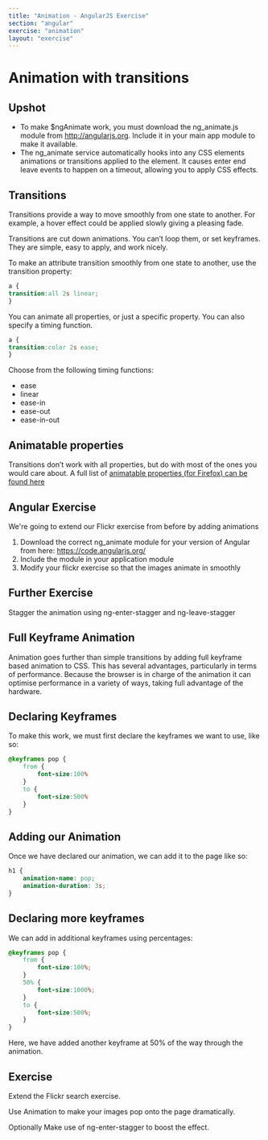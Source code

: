 ```yaml
---
title: "Animation - AngularJS Exercise"
section: "angular"
exercise: "animation"
layout: "exercise"
---
```



# Animation with transitions

## Upshot

* To make $ngAnimate work, you must download the ng_animate.js module from <http://angularjs.org>. Include it in your main app module to make it available.
* The ng_animate service automatically hooks into any CSS elements animations or transitions applied to the element. It causes enter end leave events to happen on a timeout, allowing you to apply CSS effects.

## Transitions

Transitions provide a way to move smoothly from one state to another. For example, a hover effect could be applied slowly giving a pleasing fade.

Transitions are cut down animations. You can’t loop them, or set keyframes. They are simple, easy to apply, and work nicely.

To make an attribute transition smoothly from one state to another, use the transition property:

```css
a {
transition:all 2s linear;
}
```

You can animate all properties, or just a specific property. You can also specify a timing function.

```css
a {
transition:color 2s ease;
}
```


Choose from the following timing functions:

* ease
* linear
* ease-in
* ease-out
* ease-in-out

## Animatable properties

Transitions don’t work with all properties, but do with most of the ones you would care about. A full list of [animatable properties (for Firefox) can be found here](https://developer.mozilla.org/en-US/docs/Web/CSS/CSS_animated_properties)

<div class="exercise">

## Angular Exercise

We're going to extend our Flickr exercise from before by adding animations

1. Download the correct ng_animate module for your version of Angular from here: <https://code.angularjs.org/>
2. Include the module in your application module
3. Modify your flickr exercise so that the images animate in smoothly

</div>

<div class="exercise">

## Further Exercise

Stagger the animation using ng-enter-stagger and ng-leave-stagger

</div>

## Full Keyframe Animation

Animation goes further than simple transitions by adding full keyframe based animation to CSS. This has several advantages, particularly in terms of performance. Because the browser is in charge of the animation it can optimise performance in a variety of ways, taking full advantage of the hardware.

## Declaring Keyframes

To make this work, we must first declare the keyframes we want to use, like so:

```css
@keyframes pop {
    from {
        font-size:100%
    }
    to {
        font-size:500%
    }
}
```


## Adding our Animation

Once we have declared our animation, we can add it to the page like so:

```css
h1 {
    animation-name: pop;
    animation-duration: 3s;
}
```


## Declaring more keyframes

We can add in additional keyframes using percentages:

```css
@keyframes pop {
    from {
        font-size:100%;
    }
    50% {
        font-size:1000%;
    }
    to {
        font-size:500%;
    }
}
```


Here, we have added another keyframe at 50% of the way through the animation.

<div class="exercise">

## Exercise

Extend the Flickr search exercise.

Use Animation to make your images pop onto the page dramatically.

Optionally Make use of ng-enter-stagger to boost the effect.

</div>